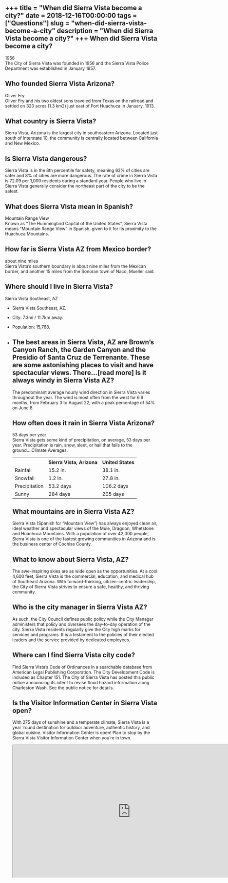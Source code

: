 +++
title = "When did Sierra Vista become a city?"
date = 2018-12-16T00:00:00
tags = ["Questions"]
slug = "when-did-sierra-vista-become-a-city"
description = "When did Sierra Vista become a city?"
+++
When did Sierra Vista become a city?
------------------------------------

1956  
The City of Sierra Vista was founded in 1956 and the Sierra Vista Police Department was established in January 1957.

Who founded Sierra Vista Arizona?
---------------------------------

Oliver Fry  
Oliver Fry and his two oldest sons traveled from Texas on the railroad and settled on 320 acres (1.3 km2) just east of Fort Huachuca in January, 1913.

What country is Sierra Vista?
-----------------------------

Sierra Vista, Arizona is the largest city in southeastern Arizona. Located just south of Interstate 10, the community is centrally located between California and New Mexico.

Is Sierra Vista dangerous?
--------------------------

Sierra Vista is in the 8th percentile for safety, meaning 92% of cities are safer and 8% of cities are more dangerous. The rate of crime in Sierra Vista is 72.09 per 1,000 residents during a standard year. People who live in Sierra Vista generally consider the northeast part of the city to be the safest.

What does Sierra Vista mean in Spanish?
---------------------------------------

Mountain Range View  
Known as “The Hummingbird Capital of the United States”, Sierra Vista means “Mountain Range View” in Spanish, given to it for its proximity to the Huachuca Mountains.

How far is Sierra Vista AZ from Mexico border?
----------------------------------------------

about nine miles  
Sierra Vista’s southern boundary is about nine miles from the Mexican border, and another 15 miles from the Sonoran town of Naco, Mueller said.

Where should I live in Sierra Vista?
------------------------------------

Sierra Vista Southeast, AZ

- Sierra Vista Southeast, AZ.
- City: 7.3mi / 11.7km away.
- Population: 15,768.
- The best areas in Sierra Vista, AZ are Brown’s Canyon Ranch, the Garden Canyon and the Presidio of Santa Cruz de Terrenante. These are some astonishing places to visit and have spectacular views. There…\[read more\] Is it always windy in Sierra Vista AZ?
    --------------------------------------
    
    The predominant average hourly wind direction in Sierra Vista varies throughout the year. The wind is most often from the west for 6.6 months, from February 3 to August 22, with a peak percentage of 54% on June 8.
    
    How often does it rain in Sierra Vista Arizona?
    -----------------------------------------------
    
    53 days per year  
    Sierra Vista gets some kind of precipitation, on average, 53 days per year. Precipitation is rain, snow, sleet, or hail that falls to the ground….Climate Averages.
    
    <table><tr><th></th><th>Sierra Vista, Arizona</th><th>United States</th></tr><tr><td>Rainfall</td><td>15.2 in.</td><td>38.1 in.</td></tr><tr><td>Snowfall</td><td>1.2 in.</td><td>27.8 in.</td></tr><tr><td>Precipitation</td><td>53.2 days</td><td>106.2 days</td></tr><tr><td>Sunny</td><td>284 days</td><td>205 days</td></tr></table>
    
    What mountains are in Sierra Vista AZ?
    --------------------------------------
    
    Sierra Vista (Spanish for “Mountain View”) has always enjoyed clean air, ideal weather and spectacular views of the Mule, Dragoon, Whetstone and Huachuca Mountains. With a population of over 42,000 people, Sierra Vista is one of the fastest growing communities in Arizona and is the business center of Cochise County.
    
    What to know about Sierra Vista, AZ?
    ------------------------------------
    
    The awe-inspiring skies are as wide open as the opportunities. At a cool 4,600 feet, Sierra Vista is the commercial, education, and medical hub of Southeast Arizona. With forward-thinking, citizen-centric leadership, the City of Sierra Vista strives to ensure a safe, healthy, and thriving community.
    
    Who is the city manager in Sierra Vista AZ?
    -------------------------------------------
    
    As such, the City Council defines public policy while the City Manager administers that policy and oversees the day-to-day operation of the city. Sierra Vista residents regularly give the City high marks for services and programs. It is a testament to the policies of their elected leaders and the service provided by dedicated employees.
    
    Where can I find Sierra Vista city code?
    ----------------------------------------
    
    Find Sierra Vista’s Code of Ordinances in a searchable database from American Legal Publishing Corporation. The City Development Code is included as Chapter 151. The City of Sierra Vista has posted this public notice announcing its intent to revise flood hazard information along Charleston Wash. See the public notice for details.
    
    Is the Visitor Information Center in Sierra Vista open?
    -------------------------------------------------------
    
    With 275 days of sunshine and a temperate climate, Sierra Vista is a year ’round destination for outdoor adventure, authentic history, and global cuisine. Visitor Information Center is open! Plan to stop by the Sierra Vista Visitor Information Center when you’re in town.
    
    <iframe allow="accelerometer; autoplay; clipboard-write; encrypted-media; gyroscope; picture-in-picture" allowfullscreen="" class="__youtube_prefs__  epyt-is-override  no-lazyload" data-no-lazy="1" data-origheight="433" data-origwidth="770" data-skipgform_ajax_framebjll="" height="433" id="_ytid_76825" loading="lazy" src="https://www.youtube.com/embed/-XN0aqw1ICw?enablejsapi=1&autoplay=0&cc_load_policy=0&cc_lang_pref=&iv_load_policy=1&loop=0&modestbranding=0&rel=1&fs=1&playsinline=0&autohide=2&theme=dark&color=red&controls=1&" title="YouTube player" width="770"></iframe>
